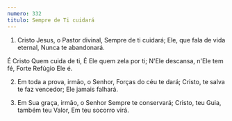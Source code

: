 ```yaml
---
numero: 332
titulo: Sempre de Ti cuidará
---
```

1. Cristo Jesus, o Pastor divinal,
Sempre de ti cuidará;
Ele, que fala de vida eternal,
Nunca te abandonará.

É Cristo Quem cuida de ti,
É Ele quem zela por ti;
N'Ele descansa, n'Ele tem fé,
Forte Refúgio Ele é.

2. Em toda a prova, irmão, o Senhor,
Forças do céu te dará;
Cristo, te salva te faz vencedor;
Ele jamais falhará.

3. Em Sua graça, irmão, o Senhor
Sempre te conservará;
Cristo, teu Guia, também teu Valor,
Em teu socorro virá.
